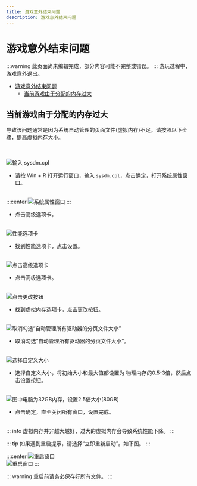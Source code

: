 ```yaml
---
title: 游戏意外结束问题
description: 游戏意外结束问题
---
```


# 游戏意外结束问题
:::warning
此页面尚未编辑完成，部分内容可能不完整或错误。
:::
游玩过程中，游戏意外退出。

- [游戏意外结束问题](#游戏意外结束问题)
  - [当前游戏由于分配的内存过大](#当前游戏由于分配的内存过大)

## 当前游戏由于分配的内存过大

导致该问题通常是因为系统自动管理的页面文件(虚拟内存)不足。请按照以下步骤，提高虚拟内存大小。<br><br><br>

![输入 sysdm.cpl](/images/troubleshoot/1.png)

* 请按 Win + R 打开运行窗口，输入 `sysdm.cpl`，点击确定，打开系统属性窗口。<br><br>
  
:::center
![系统属性窗口](/images/troubleshoot/2.png "点击高级选项卡")
:::

* 点击高级选项卡。<br><br>

![性能选项卡](/images/troubleshoot/3.png "点击设置")

* 找到性能选项卡，点击设置。<br><br>


![点击高级选项卡](/images/troubleshoot/4.png)

* 点击高级选项卡。<br><br>

![点击更改按钮](/images/troubleshoot/5.png)

* 找到虚拟内存选项卡，点击更改按钮。<br><br>

![取消勾选“自动管理所有驱动器的分页文件大小”](/images/troubleshoot/6.png)

* 取消勾选“自动管理所有驱动器的分页文件大小”。<br><br>

![选择自定义大小](/images/troubleshoot/7.png)

* 选择自定义大小，将初始大小和最大值都设置为 物理内存的0.5-3倍，然后点击设置按钮。<br><br>

![图中电脑为32GB内存，设置2.5倍大小(80GB)](/images/troubleshoot/8.png)

* 点击确定，直至关闭所有窗口，设置完成。<br><br>

::: info
虚拟内存并非越大越好，过大的虚拟内存会导致系统性能下降。
:::

::: tip
如果遇到重启提示，请选择“立即重新启动”。如下图。
:::


:::center
![重启窗口](/images/troubleshoot/9.png)
<br>
![重启窗口](/images/troubleshoot/10.png)
:::

::: warning
重启前请务必保存好所有文件。
:::
